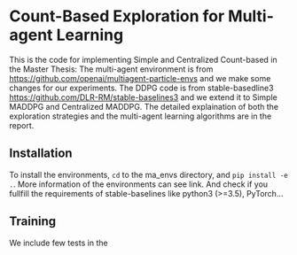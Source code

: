 # Count-Based Exploration for Multi-agent Learning
This is the code for implementing Simple and Centralized Count-based in the Master Thesis: 
The multi-agent environment is from https://github.com/openai/multiagent-particle-envs and we make some changes for our experiments. 
The DDPG code is from stable-basedline3 https://github.com/DLR-RM/stable-baselines3 and we extend it to Simple MADDPG and Centralized MADDPG. 
The detailed explaination of both the exploration strategies and the multi-agent learning algorithms are in the report.

## Installation
To install the environments, `cd` to the ma_envs directory, and `pip install -e .`. More information of the environments can see link.
And check if you fullfill the requirements of stable-baselines like python3 (>=3.5), PyTorch...

## Training
We include few tests in the 

